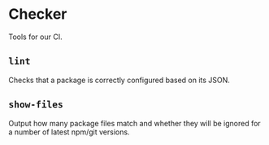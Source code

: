 # Checker

Tools for our CI.

## `lint`

Checks that a package is correctly configured based on its JSON.

## `show-files`

Output how many package files match and whether they will be ignored for a number of latest npm/git versions.
